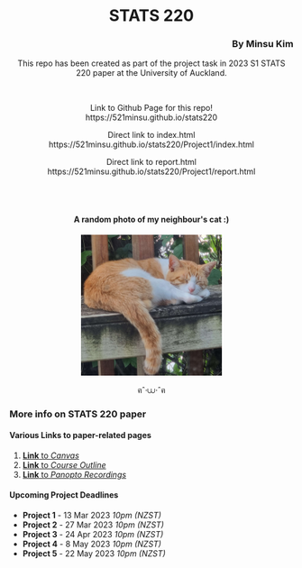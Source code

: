 <h1 align="center"> STATS 220 </h1>
<h3 align="right"> By Minsu Kim </h2>

<p align="center"> This repo has been created as part of the project task in 2023 S1 STATS 220 paper at the University of Auckland. </p> 
<br>
<p align="center" > Link to Github Page for this repo!<br>https://521minsu.github.io/stats220 </p> 
<p align="center" > Direct link to index.html <br>https://521minsu.github.io/stats220/Project1/index.html </p> 
<p align="center" > Direct link to report.html <br>https://521minsu.github.io/stats220/Project1/report.html </p> 

<br>
<br>

<h4 align="center"> A random photo of my neighbour's cat :) </h4>

<p align="center"> <img src="https://github.com/521minsu/stats220/blob/main/Resources/CatPic.jpg" width="250"  height="250">  </p>
<p align="center">  ฅˆ‧⩊‧ˆฅ </p>

### More info on STATS 220 paper
#### Various Links to paper-related pages
1. [__Link__ to *Canvas*](https://canvas.auckland.ac.nz/courses/89757)
2. [__Link__ to *Course Outline*](https://courseoutline.auckland.ac.nz/dco/course/STATS/220/1233)
3. [__Link__ to *Panopto Recordings*](https://auckland.au.panopto.com/Panopto/Pages/Sessions/List.aspx#folderID=%221594139e-119d-4d76-a8b7-af6b0186af2c%22)


#### Upcoming Project Deadlines
* __Project 1__ - 13 Mar 2023 *10pm (NZST)*
* __Project 2__ - 27 Mar 2023 *10pm (NZST)*
* __Project 3__ - 24 Apr 2023 *10pm (NZST)*
* __Project 4__ -  8 May 2023 *10pm (NZST)*
* __Project 5__ - 22 May 2023 *10pm (NZST)*
